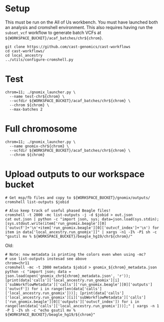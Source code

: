 # Setup

This must be run on the All of Us workbench. You must have launched both an analysis and cromshell environment. This also requires having run the `subset_vcf` workflow to generate batch VCFs at `${WORKSPACE_BUCKET}/acaf_batches/chr${chrom}`.

```
git clone https://github.com/cast-genomics/cast-workflows
cd cast-workflows/
cd local_ancestry
../utils/configure-cromshell.py
```

# Test

```
chrom=11; ./gnomix_launcher.py \
  --name test-chr${chrom} \
  --vcfdir ${WORKSPACE_BUCKET}/acaf_batches/chr${chrom} \
  --chrom ${chrom} \
  --max-batches 2 
```

# Full chromosome

```
chrom=11; ./gnomix_launcher.py \
  --name gnomix-chr${chrom} \
  --vcfdir ${WORKSPACE_BUCKET}/acaf_batches/chr${chrom} \
  --chrom ${chrom}
```

# Upload outputs to our workspace bucket

```
# Get msp/fb files and copy to ${WORKSPACE_BUCKET}/gnomix/outputs/
cromshell list-outputs $jobid

# Also keep track of useful phased Beagle files!
cromshell -t 2000 -mc list-outputs -j -d $jobid > out.json 
cat out.json | python -c "import json, sys; data=json.load(sys.stdin); [sys.stdout.write(item['run_gnomix.beagle'][0]['outvcf']+'\n'+item['run_gnomix.beagle'][0]['outvcf_index']+'\n') for item in data['local_ancestry.run_gnomix']]" | xargs -n1 -I% -P1 sh -c "gsutil mv % ${WORKSPACE_BUCKET}/beagle_hg19/chr${chrom}/"
```

Old:

```
# Note: now metadata is printing the colors even when using -mc?
# use list-outputs instesad see above
chrom=chr11
cromshell -mc -t 2000 metadata $jobid > gnomix_${chrom}_metadata.json
python -c "import json; data = json.load(open('gnomix_chr${chrom}_metadata.json', 'r')); [print(data['calls']['local_ancestry.run_gnomix'][i]['subWorkflowMetadata']['calls']['run_gnomix.beagle'][0]['outputs']['outvcf']) for i in range(len(data['calls']['local_ancestry.run_gnomix']))]; [print(data['calls']['local_ancestry.run_gnomix'][i]['subWorkflowMetadata']['calls']['run_gnomix.beagle'][0]['outputs']['outvcf_index']) for i in range(len(data['calls']['local_ancestry.run_gnomix']))];" | xargs -n 1 -P 1 -I% sh -c "echo gsutil mv % ${WORKSPACE_BUCKET}/beagle_hg19/${chrom}"
```